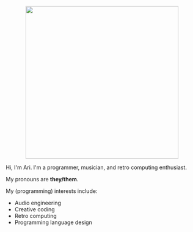 <p align="center">
  <img src="https://user-images.githubusercontent.com/48262530/194957874-47ad2666-7bab-4317-b88d-6acb42a620ef.png" width="400" />
</p>

Hi, I'm Ari. I'm a programmer, musician, and retro computing enthusiast.

My pronouns are **they/them**.

My (programming) interests include:

- Audio engineering
- Creative coding
- Retro computing
- Programming language design
